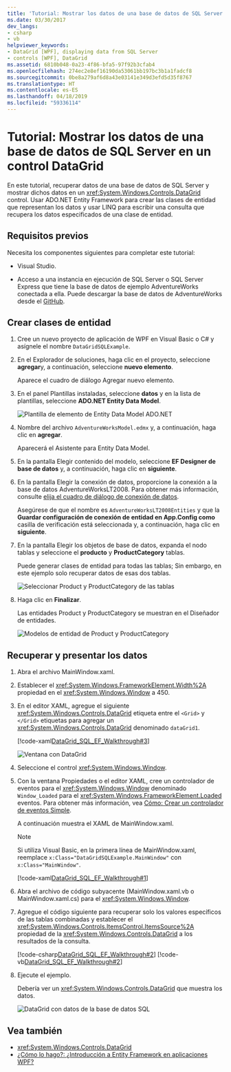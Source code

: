 ```yaml
---
title: 'Tutorial: Mostrar los datos de una base de datos de SQL Server en un control DataGrid'
ms.date: 03/30/2017
dev_langs:
- csharp
- vb
helpviewer_keywords:
- DataGrid [WPF], displaying data from SQL Server
- controls [WPF], DataGrid
ms.assetid: 6810b048-0a23-4f86-bfa5-97f92b3cfab4
ms.openlocfilehash: 274ec2e8ef16190da53061bb197bc3b1a1fadcf8
ms.sourcegitcommit: 0be8a279af6d8a43e03141e349d3efd5d35f8767
ms.translationtype: HT
ms.contentlocale: es-ES
ms.lasthandoff: 04/18/2019
ms.locfileid: "59336114"
---
```

# <a name="walkthrough-display-data-from-a-sql-server-database-in-a-datagrid-control"></a>Tutorial: Mostrar los datos de una base de datos de SQL Server en un control DataGrid

En este tutorial, recuperar datos de una base de datos de SQL Server y mostrar dichos datos en un <xref:System.Windows.Controls.DataGrid> control. Usar ADO.NET Entity Framework para crear las clases de entidad que representan los datos y usar LINQ para escribir una consulta que recupera los datos especificados de una clase de entidad.

## <a name="prerequisites"></a>Requisitos previos

Necesita los componentes siguientes para completar este tutorial:

-   Visual Studio.

-   Acceso a una instancia en ejecución de SQL Server o SQL Server Express que tiene la base de datos de ejemplo AdventureWorks conectada a ella. Puede descargar la base de datos de AdventureWorks desde el [GitHub](https://github.com/Microsoft/sql-server-samples/releases).

## <a name="create-entity-classes"></a>Crear clases de entidad

1. Cree un nuevo proyecto de aplicación de WPF en Visual Basic o C# y asígnele el nombre `DataGridSQLExample`.

2. En el Explorador de soluciones, haga clic en el proyecto, seleccione **agregar**y, a continuación, seleccione **nuevo elemento**.

     Aparece el cuadro de diálogo Agregar nuevo elemento.

3. En el panel Plantillas instaladas, seleccione **datos** y en la lista de plantillas, seleccione **ADO.NET Entity Data Model**.

     ![Plantilla de elemento de Entity Data Model ADO.NET](../../wcf/feature-details/./media/ado-net-entity-data-model-item-template.png)

4. Nombre del archivo `AdventureWorksModel.edmx` y, a continuación, haga clic en **agregar**.

     Aparecerá el Asistente para Entity Data Model.

5. En la pantalla Elegir contenido del modelo, seleccione **EF Designer de base de datos** y, a continuación, haga clic en **siguiente**.

6. En la pantalla Elegir la conexión de datos, proporcione la conexión a la base de datos AdventureWorksLT2008. Para obtener más información, consulte [elija el cuadro de diálogo de conexión de datos](https://go.microsoft.com/fwlink/?LinkId=160190).

    Asegúrese de que el nombre es `AdventureWorksLT2008Entities` y que la **Guardar configuración de conexión de entidad en App.Config como** casilla de verificación está seleccionada y, a continuación, haga clic en **siguiente**.

7. En la pantalla Elegir los objetos de base de datos, expanda el nodo tablas y seleccione el **producto** y **ProductCategory** tablas.

     Puede generar clases de entidad para todas las tablas; Sin embargo, en este ejemplo solo recuperar datos de esas dos tablas.

     ![Seleccionar Product y ProductCategory de las tablas](./media/datagrid-sql-ef-step4.png "DataGrid_SQL_EF_Step4")

8. Haga clic en **Finalizar**.

     Las entidades Product y ProductCategory se muestran en el Diseñador de entidades.

     ![Modelos de entidad de Product y ProductCategory](./media/datagrid-sql-ef-step5.png "DataGrid_SQL_EF_Step5")

## <a name="retrieve-and-present-the-data"></a>Recuperar y presentar los datos

1. Abra el archivo MainWindow.xaml.

2. Establecer el <xref:System.Windows.FrameworkElement.Width%2A> propiedad en el <xref:System.Windows.Window> a 450.

3. En el editor XAML, agregue el siguiente <xref:System.Windows.Controls.DataGrid> etiqueta entre el `<Grid>` y `</Grid>` etiquetas para agregar un <xref:System.Windows.Controls.DataGrid> denominado `dataGrid1`.

     [!code-xaml[DataGrid_SQL_EF_Walkthrough#3](~/samples/snippets/csharp/VS_Snippets_Wpf/DataGrid_SQL_EF_Walkthrough/CS/MainWindow.xaml#3)]

     ![Ventana con DataGrid](./media/datagrid-sql-ef-step6.png "DataGrid_SQL_EF_Step6")

4. Seleccione el control <xref:System.Windows.Window>.

5. Con la ventana Propiedades o el editor XAML, cree un controlador de eventos para el <xref:System.Windows.Window> denominado `Window_Loaded` para el <xref:System.Windows.FrameworkElement.Loaded> eventos. Para obtener más información, vea [Cómo: Crear un controlador de eventos Simple](https://docs.microsoft.com/previous-versions/visualstudio/visual-studio-2010/bb675300(v=vs.100)).

     A continuación muestra el XAML de MainWindow.xaml.

    > [!NOTE]
    > Si utiliza Visual Basic, en la primera línea de MainWindow.xaml, reemplace `x:Class="DataGridSQLExample.MainWindow"` con `x:Class="MainWindow"`.

     [!code-xaml[DataGrid_SQL_EF_Walkthrough#1](~/samples/snippets/csharp/VS_Snippets_Wpf/DataGrid_SQL_EF_Walkthrough/CS/MainWindow.xaml#1)]

6. Abra el archivo de código subyacente (MainWindow.xaml.vb o MainWindow.xaml.cs) para el <xref:System.Windows.Window>.

7. Agregue el código siguiente para recuperar solo los valores específicos de las tablas combinadas y establecer el <xref:System.Windows.Controls.ItemsControl.ItemsSource%2A> propiedad de la <xref:System.Windows.Controls.DataGrid> a los resultados de la consulta.

     [!code-csharp[DataGrid_SQL_EF_Walkthrough#2](~/samples/snippets/csharp/VS_Snippets_Wpf/DataGrid_SQL_EF_Walkthrough/CS/MainWindow.xaml.cs#2)]
     [!code-vb[DataGrid_SQL_EF_Walkthrough#2](~/samples/snippets/visualbasic/VS_Snippets_Wpf/DataGrid_SQL_EF_Walkthrough/VB/MainWindow.xaml.vb#2)]

8. Ejecute el ejemplo.

     Debería ver un <xref:System.Windows.Controls.DataGrid> que muestra los datos.

     ![DataGrid con datos de la base de datos SQL](./media/datagrid-sql-ef-step7.png "DataGrid_SQL_EF_Step7")

## <a name="see-also"></a>Vea también

- <xref:System.Windows.Controls.DataGrid>
- [¿Cómo lo hago?: ¿Introducción a Entity Framework en aplicaciones WPF?](https://go.microsoft.com/fwlink/?LinkId=159868)